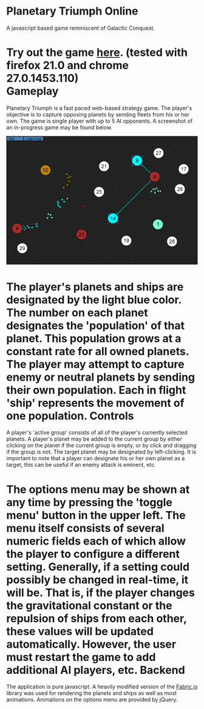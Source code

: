 Planetary Triumph Online
========================

A javascript based game reminiscent of Galactic Conquest.

Try out the game [here](http://alschwalm.github.io/PlanetsWeb/). (tested with firefox 21.0 and chrome 27.0.1453.110)  
Gameplay
========

Planetary Triumph is a fast paced web-based strategy game. The player's objective is to capture opposing planets by sending fleets from his or her own. The game is single player with up to 5 AI opponents. A screenshot of an in-progress game may be found below.

![screenshot](images/screenshot.png)

The player's planets and ships are designated by the light blue color. The number on each planet designates the 'population' of that planet. This population grows at a constant rate for all owned planets. The player may attempt to capture enemy or neutral planets by sending their own population.
Each in flight 'ship' represents the movement of one population.
Controls
========

A player's 'active group' consists of all of the player's currently selected planets. A player's planet may be added to the current group by either clicking on the planet if the current group is empty, or by click and dragging if the group is not. The target planet may be designated by left-clicking.
It is important to note that a player can designate his or her own planet as a target, this can be useful if an enemy attack is eminent, etc.

The options menu may be shown at any time by pressing the 'toggle menu' button in the upper left. The menu itself consists of several numeric fields each of which allow the player to configure a different setting. Generally, if a setting could possibly be changed in real-time, it will be.
That is, if the player changes the gravitational constant or the repulsion of ships from each other, these values will be updated automatically. However, the user must restart the game to add additional AI players, etc.
Backend
=======

The application is pure javascript. A heavily modified version of the [Fabric.js](http://fabricjs.com/) library was used for rendering the planets and ships as well as most animations. Animations on the options menu are provided by jQuery.